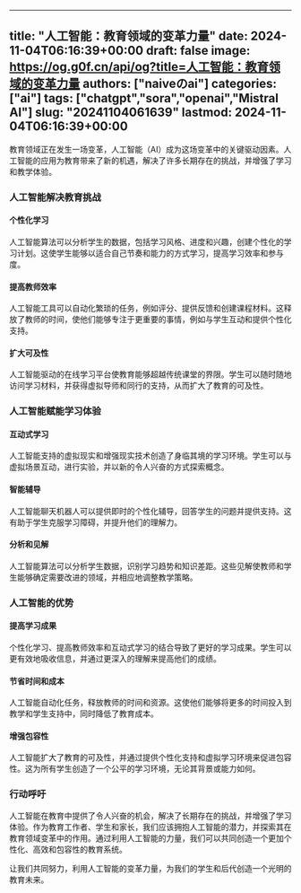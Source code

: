 
---
title: "人工智能：教育领域的变革力量"
date: 2024-11-04T06:16:39+00:00
draft: false
image: https://og.g0f.cn/api/og?title=人工智能：教育领域的变革力量
authors: ["naiveのai"]
categories: ["ai"]
tags: ["chatgpt","sora","openai","Mistral AI"]
slug: "20241104061639"
lastmod: 2024-11-04T06:16:39+00:00
---
教育领域正在发生一场变革，人工智能（AI）成为这场变革中的关键驱动因素。人工智能的应用为教育带来了新的机遇，解决了许多长期存在的挑战，并增强了学习和教学体验。

### 人工智能解决教育挑战

#### 个性化学习

人工智能算法可以分析学生的数据，包括学习风格、进度和兴趣，创建个性化的学习计划。这使学生能够以适合自己节奏和能力的方式学习，提高学习效率和参与度。

#### 提高教师效率

人工智能工具可以自动化繁琐的任务，例如评分、提供反馈和创建课程材料。这释放了教师的时间，使他们能够专注于更重要的事情，例如与学生互动和提供个性化支持。

#### 扩大可及性

人工智能驱动的在线学习平台使教育能够超越传统课堂的界限。学生可以随时随地访问学习材料，并获得虚拟导师和同行的支持，从而扩大了教育的可及性。

### 人工智能赋能学习体验

#### 互动式学习

人工智能支持的虚拟现实和增强现实技术创造了身临其境的学习环境。学生可以与虚拟场景互动，进行实验，并以新的令人兴奋的方式探索概念。

#### 智能辅导

人工智能聊天机器人可以提供即时的个性化辅导，回答学生的问题并提供支持。这有助于学生克服学习障碍，并提升他们的理解力。

#### 分析和见解

人工智能算法可以分析学生数据，识别学习趋势和知识差距。这些见解使教师和学生能够确定需要改进的领域，并相应地调整教学策略。

### 人工智能的优势

#### 提高学习成果

个性化学习、提高教师效率和互动式学习的结合导致了更好的学习成果。学生可以更有效地吸收信息，并通过更深入的理解来提高他们的成绩。

#### 节省时间和成本

人工智能自动化任务，释放教师的时间和资源。这使他们能够将更多的时间投入到教学和学生支持中，同时降低了教育成本。

#### 增强包容性

人工智能扩大了教育的可及性，并通过提供个性化支持和虚拟学习环境来促进包容性。这为所有学生创造了一个公平的学习环境，无论其背景或能力如何。

### 行动呼吁

人工智能在教育中提供了令人兴奋的机会，解决了长期存在的挑战，并增强了学习体验。作为教育工作者、学生和家长，我们应该拥抱人工智能的潜力，并探索其在教育领域变革中的作用。通过利用人工智能的力量，我们可以共同创造一个更加个性化、高效和包容性的教育系统。

让我们共同努力，利用人工智能的变革力量，为我们的学生和后代创造一个光明的教育未来。